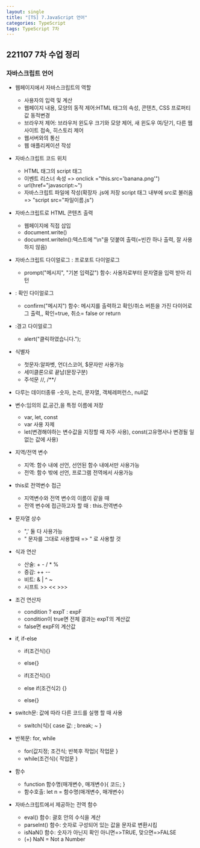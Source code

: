 ```yaml
---
layout: single
title: "[TS] 7.JavaScript 언어"
categories: TypeScript
tags: TypeScript 7차 
---
```


## 221107 7차 수업 정리
### 자바스크립트 언어

- 웹페이지에서 자바스크립트의 역할
   - 사용자의 입력 및 계산
   - 웹페이지 내용, 모양의 동적 제어:HTML 태그의 속성, 콘텐츠, CSS 프로퍼티 값 동적변경
   - 브라우저 제어: 브라우저 윈도우 크기와 모양 제어, 새 윈도우 여/닫기, 다른 웹 사이트 접속, 히스토리 제어
   - 웹서버와의 통신
   - 웹 애플리케이션 작성

- 자바스크립트 코드 위치 
   - HTML 태그의 script 태그
   - 이벤트 리스너 속성 => onclick ="this.src='banana.png'")
   - url(href="javascript:~")
   - 자바스크립트 파일에 작성(확장자 .js에 저장 script 태그 내부에 src로 불러옴 => "script src="파일이름.js")

- 자바스크립트로 HTML 콘텐츠 출력
   - 웹페이지에 직접 삽입
   - document.write()
   - document.writeln():텍스트에 "\n"을 덧붙여 출력(=빈칸 하나 출력, 잘 사용하지 않음)

- 자바스크립트 다이얼로그 : 프로포트 다이얼로그
   - prompt("메시지", "기본 입력값") 함수: 사용자로부터 문자열을 입력 받아 리턴
- : 확인 다이얼로그
   - confirm("메시지") 함수: 메시지를 출력하고 확인/취소 버튼을 가진 다이어로그 출력,, 확인=true, 취소= false or return
- :경고 다이얼로그
   - alert("클릭하였습니다.");

- 식별자
   - 첫문자:알파벳, 언더스코어, $문자만 사용가능
   - 세미클론으로 끝남(문장구분)
   - 주석문 //, /**/

- 다루는 데이터종류
   -숫자, 논리, 문자열, 객체레퍼런스, null값

- 변수:임의의 값,공간,을 특정 이름에 저장
   - var, let, const 
   - var 사용 자제
   - let(변경해야하는 변수값을 지정할 때 자주 사용), const(고유명사나 변경될 일 없는 값에 사용)

- 지역/전역 변수
   - 지역: 함수 내에 선언, 선언된 함수 내에서만 사용가능
   - 전역: 함수 밖에 선언, 프로그램 전역에서 사용가능

- this로 전역변수 접근
   - 지역변수와 전역 변수의 이름이 같을 때
   - 전역 변수에 접근하고자 할 때 : this.전역변수

- 문자열 상수
   - ",' 둘 다 사용가능
   - " 문자를 그대로 사용할때 => \" 로 사용할 것

- 식과 연산
   - 산술: + - / * %
   - 증감: ++ -- 
   - 비트: & | ^ ~
   - 시프트 >> << >>>

- 조건 연산자
   - condition ? expT : expF
   - condition이 true면 전체 결과는 expT의 계산값
   - false면 expF의 계산값

- if, if-else
   - if(조건식){}
   - else{}

   - if(조건식){}
   - else if(조건식2) {}
   - else{}

- switch문: 값에 따라 다른 코드를 실행 할 때 사용
   - switch(식){
      case 값: ;
      break;
      ~
   }

- 반복문: for, while

   - for(값지정; 조건식; 반복후 작업){
      작업문
      }
   - while(조건식){
      작업문
   }

- 함수 
   - function 함수명(매개변수, 매개변수){
      코드;
   }
   - 함수호출: let n = 함수명(매개변수, 매개변수)

- 자바스크립트에서 제공하는 전역 함수
   - eval() 함수: 괄호 안의 수식을 계산
   - parselnt() 함수: 숫자로 구성되어 있는 값을 문자로 변환시킴
   - isNaN() 함수: 숫자가 아닌지 확인 아니면=>TRUE, 맞으면=>FALSE
   - (+) NaN = Not a Number
